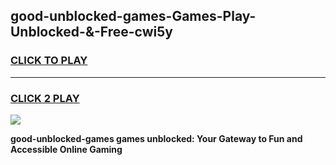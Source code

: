 
## good-unblocked-games-Games-Play-Unblocked-&-Free-cwi5y
<h3>
<a href="https://premium76.site?title=good-unblocked-games&ref=24A">CLICK TO PLAY</a></h3>
<hr>

<h3>
<a href="https://premium76.site?title=good-unblocked-games&ref=24A">CLICK 2 PLAY</a>
  
</h3>

<a href="https://premium76.site?title=good-unblocked-games&ref=24A"><img src="https://clearcache.store/games.png"></a>


**good-unblocked-games games unblocked: Your Gateway to Fun and Accessible Online Gaming**

